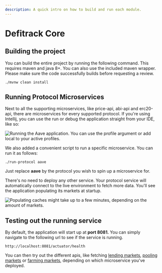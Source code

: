 ```yaml
---
description: A quick intro on how to build and run each module.
---
```


# Defitrack Core

## Building the project

You can build the entire project by running the following command. This requires maven and java 8+. You can also use the included maven wrapper. Please make sure the code successfully builds before requesting a review.

```
./mvnw clean install
```

## Running Protocol Microservices

Next to all the supporting microservices, like price-api, abi-api and erc20-api, there are microservices for every supported protocol. If you're using Intellij, you can use the run or debug the application straight from your IDE, like so:

![Running the Aave application. You can use the profile argument or add local to your active profiles.](../.gitbook/assets/Screenshot\_20220531\_132700.png)

We also added a convenient script to run a specific microservice. You can run it as follows:

```
./run-protocol aave
```

Just replace **aave** by the protocol you wish to spin up a microservice for.

There's no need to deploy any other service. Your protocol service will automatically connect to the live environment to fetch more data. You'll see the application populating its markets at startup.

![Populating caches might take up to a few minutes, depending on the amount of markets.](<../.gitbook/assets/Screenshot\_20220531\_134904 (1).png>)

## Testing out the running service

By default, the application will start up at **port 8081.** You can simply navigate to the following url to see if the service is running.

```
http://localhost:8081/actuator/health
```

You can then try out the different apis, like fetching [lending markets](../api-endpoints/lending/lending-markets.md), [pooling markets](../api-endpoints/pooling-markets.md) or [farming markets](../api-endpoints/farming.md), depending on which microservice you've deployed.
